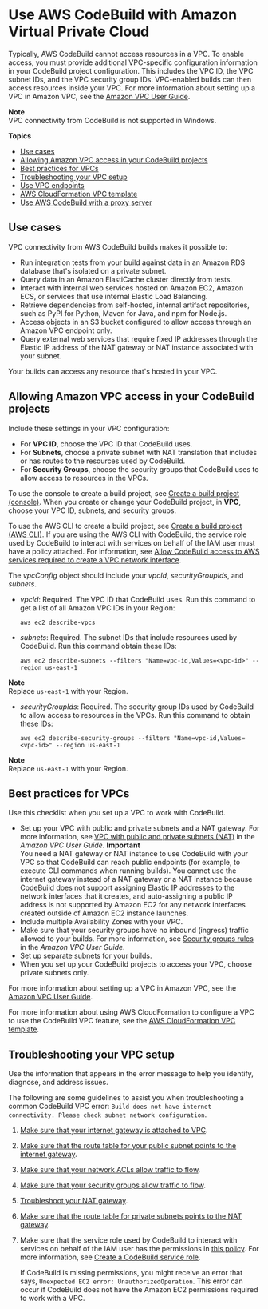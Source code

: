 # Use AWS CodeBuild with Amazon Virtual Private Cloud<a name="vpc-support"></a>

Typically, AWS CodeBuild cannot access resources in a VPC\. To enable access, you must provide additional VPC\-specific configuration information in your CodeBuild project configuration\. This includes the VPC ID, the VPC subnet IDs, and the VPC security group IDs\. VPC\-enabled builds can then access resources inside your VPC\. For more information about setting up a VPC in Amazon VPC, see the [Amazon VPC User Guide](https://docs.aws.amazon.com/vpc/latest/userguide/VPC_Introduction.html)\.

**Note**  
 VPC connectivity from CodeBuild is not supported in Windows\. 

**Topics**
+ [Use cases](#use-cases)
+ [Allowing Amazon VPC access in your CodeBuild projects](#enabling-vpc-access-in-projects)
+ [Best practices for VPCs](#best-practices-for-vpcs)
+ [Troubleshooting your VPC setup](#troubleshooting-vpc)
+ [Use VPC endpoints](use-vpc-endpoints-with-codebuild.md)
+ [AWS CloudFormation VPC template](cloudformation-vpc-template.md)
+ [Use AWS CodeBuild with a proxy server](use-proxy-server.md)

## Use cases<a name="use-cases"></a>

VPC connectivity from AWS CodeBuild builds makes it possible to:
+ Run integration tests from your build against data in an Amazon RDS database that's isolated on a private subnet\.
+ Query data in an Amazon ElastiCache cluster directly from tests\.
+ Interact with internal web services hosted on Amazon EC2, Amazon ECS, or services that use internal Elastic Load Balancing\.
+ Retrieve dependencies from self\-hosted, internal artifact repositories, such as PyPI for Python, Maven for Java, and npm for Node\.js\.
+ Access objects in an S3 bucket configured to allow access through an Amazon VPC endpoint only\.
+ Query external web services that require fixed IP addresses through the Elastic IP address of the NAT gateway or NAT instance associated with your subnet\.

Your builds can access any resource that's hosted in your VPC\.

## Allowing Amazon VPC access in your CodeBuild projects<a name="enabling-vpc-access-in-projects"></a>

Include these settings in your VPC configuration:
+ For **VPC ID**, choose the VPC ID that CodeBuild uses\.
+ For **Subnets**, choose a private subnet with NAT translation that includes or has routes to the resources used by CodeBuild\.
+ For **Security Groups**, choose the security groups that CodeBuild uses to allow access to resources in the VPCs\.

To use the console to create a build project, see [Create a build project \(console\)](create-project.md#create-project-console)\. When you create or change your CodeBuild project, in **VPC**, choose your VPC ID, subnets, and security groups\. 

To use the AWS CLI to create a build project, see [Create a build project \(AWS CLI\)](create-project.md#create-project-cli)\. If you are using the AWS CLI with CodeBuild, the service role used by CodeBuild to interact with services on behalf of the IAM user must have a policy attached\. For information, see [Allow CodeBuild access to AWS services required to create a VPC network interface](auth-and-access-control-iam-identity-based-access-control.md#customer-managed-policies-example-create-vpc-network-interface)\.

The *vpcConfig* object should include your *vpcId*, *securityGroupIds*, and *subnets*\.
+ *vpcId*: Required\. The VPC ID that CodeBuild uses\. Run this command to get a list of all Amazon VPC IDs in your Region:

  ```
  aws ec2 describe-vpcs
  ```
+ *subnets*: Required\. The subnet IDs that include resources used by CodeBuild\. Run this command obtain these IDs:

  ```
  aws ec2 describe-subnets --filters "Name=vpc-id,Values=<vpc-id>" --region us-east-1
  ```
**Note**  
Replace `us-east-1` with your Region\.
+ *securityGroupIds*: Required\. The security group IDs used by CodeBuild to allow access to resources in the VPCs\. Run this command to obtain these IDs:

  ```
  aws ec2 describe-security-groups --filters "Name=vpc-id,Values=<vpc-id>" --region us-east-1
  ```
**Note**  
Replace `us-east-1` with your Region\.

## Best practices for VPCs<a name="best-practices-for-vpcs"></a>

Use this checklist when you set up a VPC to work with CodeBuild\.
+ Set up your VPC with public and private subnets and a NAT gateway\. For more information, see [VPC with public and private subnets \(NAT\)](https://docs.aws.amazon.com/vpc/latest/userguide/VPC_Scenario2.html) in the *Amazon VPC User Guide*\.
**Important**  
You need a NAT gateway or NAT instance to use CodeBuild with your VPC so that CodeBuild can reach public endpoints \(for example, to execute CLI commands when running builds\)\. You cannot use the internet gateway instead of a NAT gateway or a NAT instance because CodeBuild does not support assigning Elastic IP addresses to the network interfaces that it creates, and auto\-assigning a public IP address is not supported by Amazon EC2 for any network interfaces created outside of Amazon EC2 instance launches\. 
+ Include multiple Availability Zones with your VPC\.
+ Make sure that your security groups have no inbound \(ingress\) traffic allowed to your builds\. For more information, see [Security groups rules](https://docs.aws.amazon.com/vpc/latest/userguide/VPC_SecurityGroups.html#SecurityGroupRules) in the *Amazon VPC User Guide*\.
+ Set up separate subnets for your builds\.
+ When you set up your CodeBuild projects to access your VPC, choose private subnets only\. 

For more information about setting up a VPC in Amazon VPC, see the [Amazon VPC User Guide](https://docs.aws.amazon.com/vpc/latest/userguide/VPC_Introduction.html)\.

For more information about using AWS CloudFormation to configure a VPC to use the CodeBuild VPC feature, see the [AWS CloudFormation VPC template](cloudformation-vpc-template.md)\.

## Troubleshooting your VPC setup<a name="troubleshooting-vpc"></a>

Use the information that appears in the error message to help you identify, diagnose, and address issues\.

The following are some guidelines to assist you when troubleshooting a common CodeBuild VPC error: `Build does not have internet connectivity. Please check subnet network configuration`\. 

1. [Make sure that your internet gateway is attached to VPC](https://docs.aws.amazon.com/vpc/latest/userguide/VPC_Internet_Gateway.html#Add_IGW_Attach_Gateway)\.

1. [Make sure that the route table for your public subnet points to the internet gateway](https://docs.aws.amazon.com/vpc/latest/userguide/VPC_Route_Tables.html#route-tables-internet-gateway)\.

1. [Make sure that your network ACLs allow traffic to flow](https://docs.aws.amazon.com/vpc/latest/userguide/VPC_SecurityGroups.html#SecurityGroupRules)\.

1. [Make sure that your security groups allow traffic to flow](https://docs.aws.amazon.com/vpc/latest/userguide/VPC_SecurityGroups.html#SecurityGroupRules)\.

1. [Troubleshoot your NAT gateway](https://docs.aws.amazon.com/vpc/latest/userguide/VPC-nat-gateway.html#nat-gateway-troubleshooting)\.

1. [Make sure that the route table for private subnets points to the NAT gateway](https://docs.aws.amazon.com/vpc/latest/userguide/VPC_Route_Tables.html#route-tables-nat)\.

1. Make sure that the service role used by CodeBuild to interact with services on behalf of the IAM user has the permissions in [ this policy](https://docs.aws.amazon.com/codebuild/latest/userguide/auth-and-access-control-iam-identity-based-access-control.html#customer-managed-policies-example-create-vpc-network-interface)\. For more information, see [Create a CodeBuild service role](setting-up.md#setting-up-service-role)\. 

   If CodeBuild is missing permissions, you might receive an error that says, `Unexpected EC2 error: UnauthorizedOperation`\. This error can occur if CodeBuild does not have the Amazon EC2 permissions required to work with a VPC\.